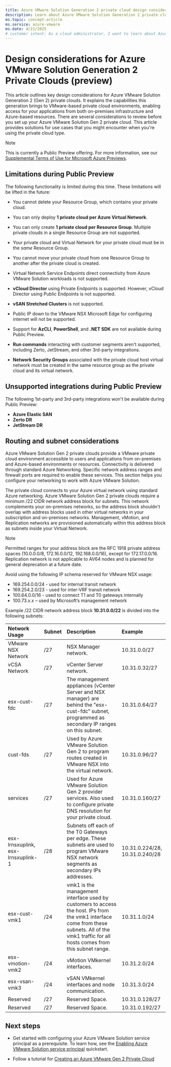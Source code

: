 ```yaml
---
title: Azure VMware Solution Generation 2 private cloud design considerations (preview)
description: Learn about Azure VMware Solution Generation 2 private cloud design considerations.
ms.topic: concept-article
ms.service: azure-vmware
ms.date: 4/21/2025
# customer intent: As a cloud administrator, I want to learn about Azure VMware Solution Generation 2 private cloud design considerations so that I can make informed decisions about my Azure VMware Solution deployment.
---
```


# Design considerations for Azure VMware Solution Generation 2 Private Clouds (preview)

This article outlines key design considerations for Azure VMware Solution Generation 2 (Gen 2) private clouds. It explains the capabilities this generation brings to VMware-based private cloud environments, enabling access for your applications from both on-premises infrastructure and Azure-based resources. There are several considerations to review before you set up your Azure VMware Solution Gen 2 private cloud. This article provides solutions for use cases that you might encounter when you're using the private cloud type.

> [!Note]
> This is currently a Public Preview offering. For more information, see our [Supplemental Terms of Use for Microsoft Azure Previews](https://azure.microsoft.com/support/legal/Preview-supplemental-terms/).

## Limitations during Public Preview

The following functionality is limited during this time. These limitations will be lifted in the future:

- You cannot delete your Resource Group, which contains your private cloud.
- You can only deploy **1 private cloud per Azure Virtual Network**.
- You can only create **1 private cloud per Resource Group**. Multiple private clouds in a single Resource Group are not supported. 
- Your private cloud and Virtual Network for your private cloud must be in the *same* Resource Group.
- You cannot move your private cloud from one Resource Group to another after the private cloud is created.
- Virtual Network Service Endpoints direct connectivity from Azure VMware Solution workloads is not supported.
- **vCloud Director** using Private Endpoints is supported. However, vCloud Director using Public Endpoints is not supported.
- **vSAN Stretched Clusters** is not supported.
- Public IP down to the VMware NSX Microsoft Edge for configuring internet will not be supported.
- Support for **AzCLI**, **PowerShell**, and **.NET SDK** are not available during Public Preview.
- **Run commands** interacting with customer segments aren't supported, including Zerto, JetStream, and other 3rd-party integrations.

- **Network Security Groups** associated with the private cloud host virtual network must be created in the same resource group as the private cloud and its virtual network.

## Unsupported integrations during Public Preview

The following 1st-party and 3rd-party integrations won't be available during Public Preview:
- **Azure Elastic SAN**
- **Zerto DR**
- **JetStream DR**

## Routing and subnet considerations

Azure VMware Solution Gen 2 private clouds provide a VMware private cloud environment accessible to users and applications from on-premises and Azure-based environments or resources. Connectivity is delivered through standard Azure Networking. Specific network address ranges and firewall ports are required to enable these services. This section helps you configure your networking to work with Azure VMware Solution. 

The private cloud connects to your Azure virtual network using standard Azure networking. Azure VMware Solution Gen 2 private clouds require a minimum /22 CIDR network address block for subnets. This network complements your on-premises networks, so the address block shouldn't overlap with address blocks used in other virtual networks in your subscription and on-premises networks. Management, vMotion, and Replication networks are provisioned automatically within this address block as subnets inside your Virtual Network.

> [!Note]
> Permitted ranges for your address block are the RFC 1918 private address spaces (10.0.0.0/8, 172.16.0.0/12, 192.168.0.0/16), except for 172.17.0.0/16. Replication network is not applicable to AV64 nodes and is planned for general deprecation at a future date.

Avoid using the following IP schema reserved for VMware NSX usage: 

- 169.254.0.0/24 - used for internal transit network 
- 169.254.2.0/23 - used for inter-VRF transit network 
- 100.64.0.0/16 - used to connect T1 and T0 gateways internally 
- 100.73.x.x – used by Microsoft’s management network

Example /22 CIDR network address block **10.31.0.0/22** is divided into the following subnets: 

| **Network Usage** | **Subnet** | **Description** | **Example** |
| :-- | :-- | :-- | :-- |
| VMware NSX Network | /27 | NSX Manager network. | 10.31.0.0/27 |
| vCSA Network | /27 | vCenter Server network. | 10.31.0.32/27  |
| esx-cust-fdc | /27 | The management appliances (vCenter Server and NSX manager) are behind the "esx-cust-fdc” subnet, programmed as secondary IP ranges on this subnet. | 10.31.0.64/27  |
| cust-fds | /27 | Used by Azure VMware Solution Gen 2 to program routes created in VMware NSX into the virtual network. | 10.31.0.96/27 |
| services | /27 | Used for Azure VMware Solution Gen 2 provider services. Also used to configure private DNS resolution for your private cloud. | 10.31.0.160/27  |
| esx-lrnsxuplink, esx-lrnsxuplink-1 | /28 | Subnets off each of the T0 Gateways per edge. These subnets are used to program VMware NSX network segments as secondary IPs addresses. | 10.31.0.224/28, 10.31.0.240/28 |  
| esx-cust-vmk1 | /24 | vmk1 is the management interface used by customers to access the host. IPs from the vmk1 interface come from these subnets. All of the vmk1 traffic for all hosts comes from this subnet range. | 10.31.1.0/24  |
| esx-vmotion-vmk2 | /24 | vMotion VMkernel interfaces. | 10.31.2.0/24  |
| esx-vsan-vmk3  | /24 | vSAN VMkernel interfaces and node communication. | 10.31.3.0/24 |
| Reserved | /27 | Reserved Space. | 10.31.0.128/27 |
| Reserved | /27 | Reserved Space. | 10.31.0.192/27 |

## Next steps

- Get started with configuring your Azure VMware Solution service principal as a prerequisite. To learn how, see the [Enabling Azure VMware Solution service principal](native-first-party-principle-security.md) quickstart.
  
- Follow a tutorial for [Creating an Azure VMware Gen 2 Private Cloud](native-create-azure-vmware-virtual-network-private-cloud.md)
